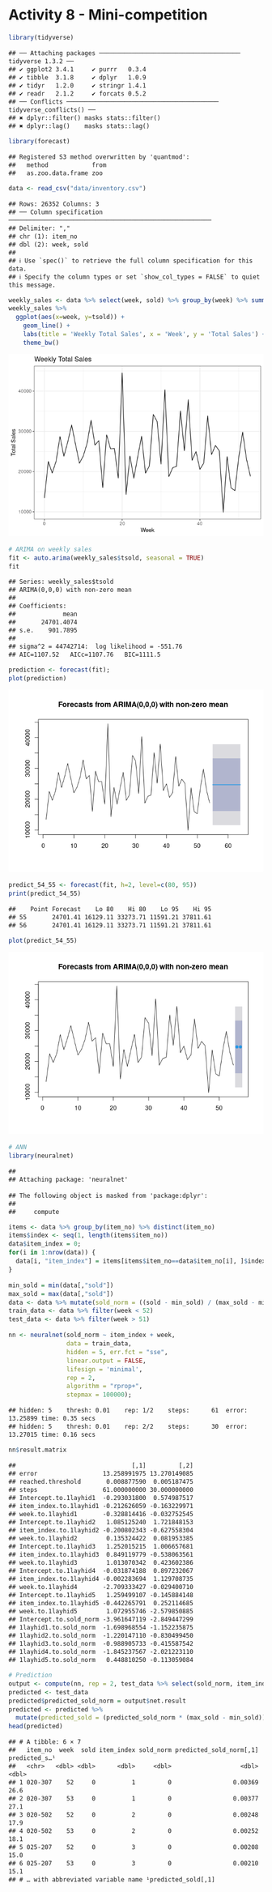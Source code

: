 Activity 8 - Mini-competition
================

``` r
library(tidyverse)
```

    ## ── Attaching packages ─────────────────────────────────────── tidyverse 1.3.2 ──
    ## ✔ ggplot2 3.4.1     ✔ purrr   0.3.4
    ## ✔ tibble  3.1.8     ✔ dplyr   1.0.9
    ## ✔ tidyr   1.2.0     ✔ stringr 1.4.1
    ## ✔ readr   2.1.2     ✔ forcats 0.5.2
    ## ── Conflicts ────────────────────────────────────────── tidyverse_conflicts() ──
    ## ✖ dplyr::filter() masks stats::filter()
    ## ✖ dplyr::lag()    masks stats::lag()

``` r
library(forecast)
```

    ## Registered S3 method overwritten by 'quantmod':
    ##   method            from
    ##   as.zoo.data.frame zoo

``` r
data <- read_csv("data/inventory.csv")
```

    ## Rows: 26352 Columns: 3
    ## ── Column specification ────────────────────────────────────────────────────────
    ## Delimiter: ","
    ## chr (1): item_no
    ## dbl (2): week, sold
    ## 
    ## ℹ Use `spec()` to retrieve the full column specification for this data.
    ## ℹ Specify the column types or set `show_col_types = FALSE` to quiet this message.

``` r
weekly_sales <- data %>% select(week, sold) %>% group_by(week) %>% summarise(tsold = sum(sold));
weekly_sales %>% 
  ggplot(aes(x=week, y=tsold)) +
    geom_line() +
    labs(title = 'Weekly Total Sales', x = 'Week', y = 'Total Sales') +
    theme_bw()
```

![](mini-competition_files/figure-gfm/unnamed-chunk-3-1.png)<!-- -->

``` r
# ARIMA on weekly sales
fit <- auto.arima(weekly_sales$tsold, seasonal = TRUE)
fit
```

    ## Series: weekly_sales$tsold 
    ## ARIMA(0,0,0) with non-zero mean 
    ## 
    ## Coefficients:
    ##             mean
    ##       24701.4074
    ## s.e.    901.7895
    ## 
    ## sigma^2 = 44742714:  log likelihood = -551.76
    ## AIC=1107.52   AICc=1107.76   BIC=1111.5

``` r
prediction <- forecast(fit);
plot(prediction)
```

![](mini-competition_files/figure-gfm/unnamed-chunk-5-1.png)<!-- -->

``` r
predict_54_55 <- forecast(fit, h=2, level=c(80, 95))
print(predict_54_55)
```

    ##    Point Forecast    Lo 80    Hi 80    Lo 95    Hi 95
    ## 55       24701.41 16129.11 33273.71 11591.21 37811.61
    ## 56       24701.41 16129.11 33273.71 11591.21 37811.61

``` r
plot(predict_54_55)
```

![](mini-competition_files/figure-gfm/unnamed-chunk-6-1.png)<!-- -->

``` r
# ANN
library(neuralnet)
```

    ## 
    ## Attaching package: 'neuralnet'

    ## The following object is masked from 'package:dplyr':
    ## 
    ##     compute

``` r
items <- data %>% group_by(item_no) %>% distinct(item_no)
items$index <- seq(1, length(items$item_no))
data$item_index = 0;
for(i in 1:nrow(data)) {
  data[i, "item_index"] = items[items$item_no==data$item_no[i], ]$index
}
```

``` r
min_sold = min(data[,"sold"])
max_sold = max(data[,"sold"])
data <- data %>% mutate(sold_norm = ((sold - min_sold) / (max_sold - min_sold)))
train_data <- data %>% filter(week < 52)
test_data <- data %>% filter(week > 51) 
```

``` r
nn <- neuralnet(sold_norm ~ item_index + week, 
                data = train_data, 
                hidden = 5, err.fct = "sse",
                linear.output = FALSE,
                lifesign = 'minimal',
                rep = 2,
                algorithm = "rprop+",
                stepmax = 100000);
```

    ## hidden: 5    thresh: 0.01    rep: 1/2    steps:      61  error: 13.25899 time: 0.35 secs
    ## hidden: 5    thresh: 0.01    rep: 2/2    steps:      30  error: 13.27015 time: 0.16 secs

``` r
nn$result.matrix
```

    ##                                [,1]         [,2]
    ## error                  13.258991975 13.270149085
    ## reached.threshold       0.008877590  0.005187475
    ## steps                  61.000000000 30.000000000
    ## Intercept.to.1layhid1  -0.293031800  0.574987517
    ## item_index.to.1layhid1 -0.212626059 -0.163229971
    ## week.to.1layhid1       -0.328814416 -0.032752545
    ## Intercept.to.1layhid2   1.085125240  1.721848153
    ## item_index.to.1layhid2 -0.200802343 -0.627558304
    ## week.to.1layhid2        0.135324422  0.081953385
    ## Intercept.to.1layhid3   1.252015215  1.006657681
    ## item_index.to.1layhid3  0.849119779 -0.538063561
    ## week.to.1layhid3        1.013070342  0.423602386
    ## Intercept.to.1layhid4  -0.031874188  0.897232067
    ## item_index.to.1layhid4 -0.002283694  1.129708735
    ## week.to.1layhid4       -2.709333427 -0.029400710
    ## Intercept.to.1layhid5   1.259499107 -0.145884148
    ## item_index.to.1layhid5 -0.442265791  0.252114685
    ## week.to.1layhid5        1.072955746 -2.579850885
    ## Intercept.to.sold_norm -3.961647119 -2.849447299
    ## 1layhid1.to.sold_norm  -1.698968554 -1.152235875
    ## 1layhid2.to.sold_norm  -1.220147110 -0.830499450
    ## 1layhid3.to.sold_norm  -0.988905733 -0.415587542
    ## 1layhid4.to.sold_norm  -1.845237567 -2.021223110
    ## 1layhid5.to.sold_norm   0.448810250 -0.113059084

``` r
# Prediction
output <- compute(nn, rep = 2, test_data %>% select(sold_norm, item_index, week))
predicted <- test_data
predicted$predicted_sold_norm = output$net.result
predicted <- predicted %>% 
  mutate(predicted_sold = (predicted_sold_norm * (max_sold - min_sold)) + min_sold)
head(predicted)
```

    ## # A tibble: 6 × 7
    ##   item_no  week  sold item_index sold_norm predicted_sold_norm[,1] predicted_s…¹
    ##   <chr>   <dbl> <dbl>      <dbl>     <dbl>                   <dbl>         <dbl>
    ## 1 020-307    52     0          1         0                 0.00369          26.6
    ## 2 020-307    53     0          1         0                 0.00377          27.1
    ## 3 020-502    52     0          2         0                 0.00248          17.9
    ## 4 020-502    53     0          2         0                 0.00252          18.1
    ## 5 025-207    52     0          3         0                 0.00208          15.0
    ## 6 025-207    53     0          3         0                 0.00210          15.1
    ## # … with abbreviated variable name ¹​predicted_sold[,1]
